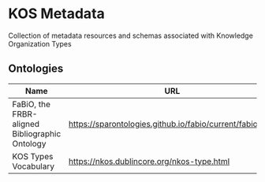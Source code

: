 # KOS Metadata
Collection of metadata resources and schemas associated with Knowledge Organization Types




## Ontologies
| Name | URL |
| -- | -- |
| FaBiO, the FRBR-aligned Bibliographic Ontology | https://sparontologies.github.io/fabio/current/fabio.html |
| KOS Types Vocabulary | https://nkos.dublincore.org/nkos-type.html |




